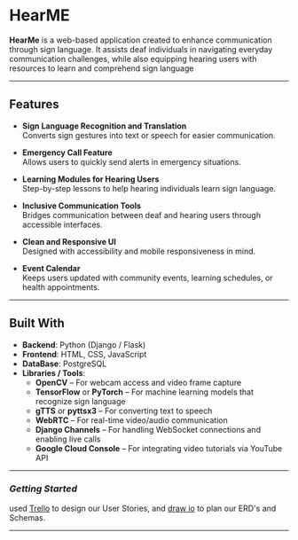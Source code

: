 # HearME

**HearMe** is a web-based application created to enhance communication through sign language. It assists deaf individuals in navigating everyday communication challenges, while also equipping hearing users with resources to learn and comprehend sign language

---

## Features

- **Sign Language Recognition and Translation**  
  Converts sign gestures into text or speech for easier communication.

- **Emergency Call Feature**  
  Allows users to quickly send alerts in emergency situations.

- **Learning Modules for Hearing Users**  
  Step-by-step lessons to help hearing individuals learn sign language.

- **Inclusive Communication Tools**  
  Bridges communication between deaf and hearing users through accessible interfaces.

- **Clean and Responsive UI**  
  Designed with accessibility and mobile responsiveness in mind.

- **Event Calendar**  
  Keeps users updated with community events, learning schedules, or health appointments.

---

## Built With

- **Backend**: Python (Django / Flask)
- **Frontend**: HTML, CSS, JavaScript
- **DataBase**: PostgreSQL
- **Libraries / Tools**:
  - **OpenCV** – For webcam access and video frame capture
  - **TensorFlow** or **PyTorch** – For machine learning models that recognize sign language
  - **gTTS** or **pyttsx3** – For converting text to speech
  - **WebRTC** – For real-time video/audio communication
  - **Django Channels** – For handling WebSocket connections and enabling live calls
  - **Google Cloud Console** – For integrating video tutorials via YouTube API

---

### **_Getting Started_**

used [Trello](https://trello.com/invite/b/685d80c8b14ad784410eef3d/ATTI1e444a2ebbe762f690917fad06b1a504F8598AD9/project-4) to design our User Stories,
and [draw io](https://drive.google.com/file/d/1vKpb6r9m6vA8nh_nWRybiDL-Uy4-GcJi/view?usp=sharing) to plan our ERD's and Schemas.

---
